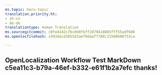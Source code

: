 ```yaml
---
ms.topic: hero-topic
translation.priority.ht:
- zh-cn
- de-de
translationtype: Human Translation
ms.sourcegitcommit: c0fe4342c76c0d8fbff2d79418885fff55adf688
ms.openlocfilehash: c493dacd1055d3aef9daaf7708c31560b00753ca

---
```

## OpenLocalization Workflow Test MarkDown c5ea11c3-b79a-46ef-b332-e61f1b2a7efc thanks!



<!--HONumber=Jul16_HO4-->


